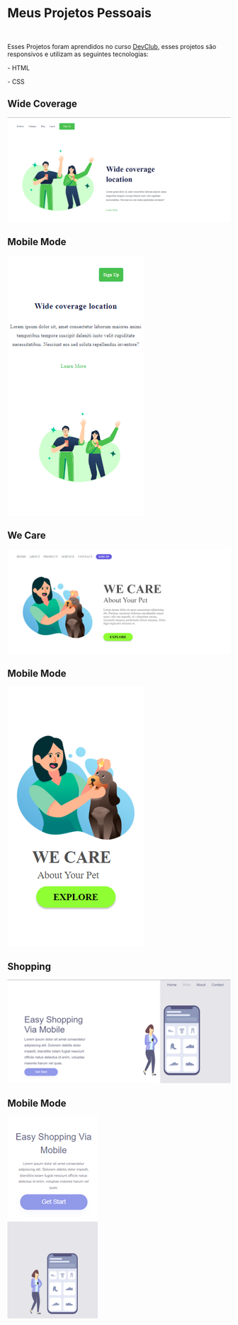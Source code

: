 <h1>Meus Projetos Pessoais</h1>
<br>
<p>Esses Projetos foram aprendidos no curso <a href="https://rodolfomori.com.br/devclub" target="_blank">DevClub</a>, esses projetos são responsivos e utilizam as seguintes tecnologias:</p>

<p> - HTML </p>
<p> - CSS </p>

<h2>Wide Coverage</h2>
<a href="https://github.com/WilsonCamini17/Git-e-Github/blob/42a0a368b7b615bd50d2191d367f0573d99d7a0c/23-Coverage%20Responsive.html" target="_blank"><img src="https://github.com/WilsonCamini17/Git-e-Github/blob/main/assets/img/Desktop%20Wide.png?raw=true" alt="imageproject"></a>

<br>
<h2>Mobile Mode</h2>
<a href="https://github.com/WilsonCamini17/Git-e-Github/blob/3f0a906562d2add7c8419e504427017651614d7d/23-Coverage%20Responsive.css"><img src="https://github.com/WilsonCamini17/Git-e-Github/blob/main/assets/img/Mobile%20Wide.png?raw=true" alt="imageproject"/></a>

<br>
<h2>We Care</h2>
<a href="https://github.com/WilsonCamini17/Git-e-Github/blob/7c5fe1b6ab3030a789c7e29b349e33f1c9c22a7b/24-We%20care%20responsive.html"><img src="https://github.com/WilsonCamini17/Git-e-Github/blob/main/assets/img/We%20care.desktop.png?raw=true" alt="imageproject"/></a>

<br>
<h2>Mobile Mode</h2>
<img src="https://github.com/WilsonCamini17/Git-e-Github/blob/main/assets/img/We%20care.Mobile.png?raw=true" alt="imageproject"/>
<h2>Shopping</h2>
<img src="https://github.com/WilsonCamini17/Git-e-Github/blob/main/assets/img/desktop.shopping.png?raw=true" alt="imageproject"/>
<h2>Mobile Mode</h2>
<img src="https://github.com/WilsonCamini17/Git-e-Github/blob/main/assets/img/mobile.shopping.png?raw=true" alt="imageproject"/>








